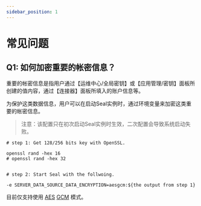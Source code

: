 ```yaml
---
sidebar_position: 1
---
```


# 常见问题

## Q1: 如何加密重要的帐密信息？

重要的帐密信息是指用户通过【运维中心/全局密钥】或【应用管理/密钥】面板所创建的值内容，通过【连接器】面板所填入的账户信息等。

为保护这类数据信息，用户可以在启动Seal实例时，通过环境变量来加密这类重要的帐密信息。

> 注意：该配置只在初次启动Seal实例时生效，二次配置会导致系统启动失败。

```shell
# step 1: Get 128/256 bits key with OpenSSL.

openssl rand -hex 16
# openssl rand -hex 32


# step 2: Start Seal with the follwoing.

-e SERVER_DATA_SOURCE_DATA_ENCRYPTION=aesgcm:${the output from step 1}

```

目前仅支持使用 [AES](https://en.wikipedia.org/wiki/Advanced_Encryption_Standard) [GCM](https://en.wikipedia.org/wiki/Galois/Counter_Mode) 模式。

